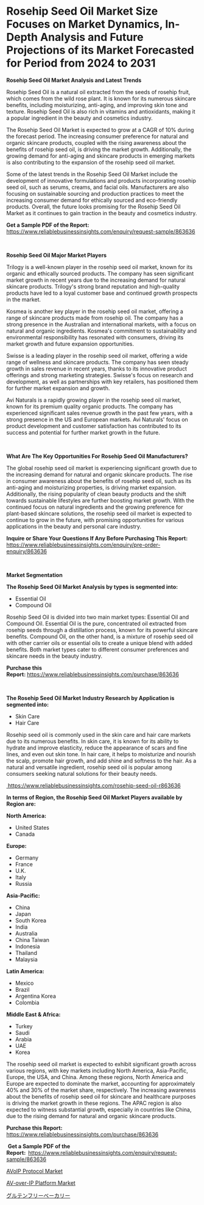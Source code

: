 <p><h1>Rosehip Seed Oil Market Size Focuses on Market Dynamics, In-Depth Analysis and Future Projections of its Market Forecasted for Period from 2024 to 2031</h1></p><p><strong>Rosehip Seed Oil Market Analysis and Latest Trends</strong></p>
<p><p>Rosehip Seed Oil is a natural oil extracted from the seeds of rosehip fruit, which comes from the wild rose plant. It is known for its numerous skincare benefits, including moisturizing, anti-aging, and improving skin tone and texture. Rosehip Seed Oil is also rich in vitamins and antioxidants, making it a popular ingredient in the beauty and cosmetics industry.</p><p>The Rosehip Seed Oil Market is expected to grow at a CAGR of 10% during the forecast period. The increasing consumer preference for natural and organic skincare products, coupled with the rising awareness about the benefits of rosehip seed oil, is driving the market growth. Additionally, the growing demand for anti-aging and skincare products in emerging markets is also contributing to the expansion of the rosehip seed oil market.</p><p>Some of the latest trends in the Rosehip Seed Oil Market include the development of innovative formulations and products incorporating rosehip seed oil, such as serums, creams, and facial oils. Manufacturers are also focusing on sustainable sourcing and production practices to meet the increasing consumer demand for ethically sourced and eco-friendly products. Overall, the future looks promising for the Rosehip Seed Oil Market as it continues to gain traction in the beauty and cosmetics industry.</p></p>
<p><strong>Get a Sample PDF of the Report:&nbsp;</strong> <a href="https://www.reliablebusinessinsights.com/enquiry/request-sample/863636">https://www.reliablebusinessinsights.com/enquiry/request-sample/863636</a></p>
<p>&nbsp;</p>
<p><strong>Rosehip Seed Oil Major Market Players</strong></p>
<p><p>Trilogy is a well-known player in the rosehip seed oil market, known for its organic and ethically sourced products. The company has seen significant market growth in recent years due to the increasing demand for natural skincare products. Trilogy's strong brand reputation and high-quality products have led to a loyal customer base and continued growth prospects in the market.</p><p>Kosmea is another key player in the rosehip seed oil market, offering a range of skincare products made from rosehip oil. The company has a strong presence in the Australian and international markets, with a focus on natural and organic ingredients. Kosmea's commitment to sustainability and environmental responsibility has resonated with consumers, driving its market growth and future expansion opportunities.</p><p>Swisse is a leading player in the rosehip seed oil market, offering a wide range of wellness and skincare products. The company has seen steady growth in sales revenue in recent years, thanks to its innovative product offerings and strong marketing strategies. Swisse's focus on research and development, as well as partnerships with key retailers, has positioned them for further market expansion and growth.</p><p>Avi Naturals is a rapidly growing player in the rosehip seed oil market, known for its premium quality organic products. The company has experienced significant sales revenue growth in the past few years, with a strong presence in the US and European markets. Avi Naturals' focus on product development and customer satisfaction has contributed to its success and potential for further market growth in the future.</p></p>
<p>&nbsp;</p>
<p><strong>What Are The Key Opportunities For Rosehip Seed Oil Manufacturers?</strong></p>
<p><p>The global rosehip seed oil market is experiencing significant growth due to the increasing demand for natural and organic skincare products. The rise in consumer awareness about the benefits of rosehip seed oil, such as its anti-aging and moisturizing properties, is driving market expansion. Additionally, the rising popularity of clean beauty products and the shift towards sustainable lifestyles are further boosting market growth. With the continued focus on natural ingredients and the growing preference for plant-based skincare solutions, the rosehip seed oil market is expected to continue to grow in the future, with promising opportunities for various applications in the beauty and personal care industry.</p></p>
<p><strong>Inquire or Share Your Questions If Any Before Purchasing This Report:</strong> <a href="https://www.reliablebusinessinsights.com/enquiry/pre-order-enquiry/863636">https://www.reliablebusinessinsights.com/enquiry/pre-order-enquiry/863636</a></p>
<p>&nbsp;</p>
<p><strong>Market Segmentation</strong></p>
<p><strong>The Rosehip Seed Oil Market Analysis by types is segmented into:</strong></p>
<p><ul><li>Essential Oil</li><li>Compound Oil</li></ul></p>
<p><p>Rosehip Seed Oil is divided into two main market types: Essential Oil and Compound Oil. Essential Oil is the pure, concentrated oil extracted from rosehip seeds through a distillation process, known for its powerful skincare benefits. Compound Oil, on the other hand, is a mixture of rosehip seed oil with other carrier oils or essential oils to create a unique blend with added benefits. Both market types cater to different consumer preferences and skincare needs in the beauty industry.</p></p>
<p><strong>Purchase this Report:&nbsp;</strong><a href="https://www.reliablebusinessinsights.com/purchase/863636">https://www.reliablebusinessinsights.com/purchase/863636</a></p>
<p>&nbsp;</p>
<p><strong>The Rosehip Seed Oil Market Industry Research by Application is segmented into:</strong></p>
<p><ul><li>Skin Care</li><li>Hair Care</li></ul></p>
<p><p>Rosehip seed oil is commonly used in the skin care and hair care markets due to its numerous benefits. In skin care, it is known for its ability to hydrate and improve elasticity, reduce the appearance of scars and fine lines, and even out skin tone. In hair care, it helps to moisturize and nourish the scalp, promote hair growth, and add shine and softness to the hair. As a natural and versatile ingredient, rosehip seed oil is popular among consumers seeking natural solutions for their beauty needs.</p></p>
<p><a href="https://www.reliablebusinessinsights.com/rosehip-seed-oil-r863636">&nbsp;https://www.reliablebusinessinsights.com/rosehip-seed-oil-r863636</a></p>
<p><strong>In terms of Region, the Rosehip Seed Oil Market Players available by Region are:</strong></p>
<p>
    <p> <strong> North America: </strong>
        <ul>
            <li>United States</li>
            <li>Canada</li>
        </ul>
        </p> 
    <p> <strong> Europe: </strong>
        <ul>
            <li>Germany</li>
            <li>France</li>
            <li>U.K.</li>
            <li>Italy</li>
            <li>Russia</li>
        </ul>
        </p> 
    <p> <strong> Asia-Pacific: </strong>
        <ul>
            <li>China</li>
            <li>Japan</li>
            <li>South Korea</li>
            <li>India</li>
            <li>Australia</li>
            <li>China Taiwan</li>
            <li>Indonesia</li>
            <li>Thailand</li>
            <li>Malaysia</li>
        </ul>
        </p> 
    <p> <strong> Latin America: </strong>
        <ul>
            <li>Mexico</li>
            <li>Brazil</li>
            <li>Argentina Korea</li>
            <li>Colombia</li>
        </ul>
        </p> 
    <p> <strong> Middle East & Africa: </strong>
        <ul>
            <li>Turkey</li>
            <li>Saudi</li>
            <li>Arabia</li>
            <li>UAE</li>
            <li>Korea</li>
        </ul>
    </p>
    </p>
<p><p>The rosehip seed oil market is expected to exhibit significant growth across various regions, with key markets including North America, Asia-Pacific, Europe, the USA, and China. Among these regions, North America and Europe are expected to dominate the market, accounting for approximately 40% and 30% of the market share, respectively. The increasing awareness about the benefits of rosehip seed oil for skincare and healthcare purposes is driving the market growth in these regions. The APAC region is also expected to witness substantial growth, especially in countries like China, due to the rising demand for natural and organic skincare products.</p></p>
<p><strong>Purchase this Report: </strong><a href="https://www.reliablebusinessinsights.com/purchase/863636">https://www.reliablebusinessinsights.com/purchase/863636</a></p>
<p>&nbsp;<strong>Get a Sample PDF of the Report:&nbsp;&nbsp;</strong><a href="https://www.reliablebusinessinsights.com/enquiry/request-sample/863636">https://www.reliablebusinessinsights.com/enquiry/request-sample/863636</a></p>
<p><strong></strong></p>
<p><p><a href="https://github.com/faniayasa/Market-Research-Report-List-1/blob/main/avoip-protocol-market.md">AVoIP Protocol Market</a></p><p><a href="https://github.com/whpnbwim9/Market-Research-Report-List-1/blob/main/av-over-ip-platform-market.md">AV-over-IP Platform Market</a></p><p><a href="https://github.com/zjkmgcs938405/Market-Research-Report-List-3/blob/main/1330386134043.md">グルテンフリーベーカリー</a></p></p>